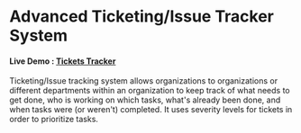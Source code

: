 # Advanced Ticketing/Issue Tracker System

#### Live Demo : [Tickets Tracker](https://advanced-ticketing-system.netlify.app)
Ticketing/Issue tracking system allows organizations to organizations or different departments within an organization 
to keep track of what needs to get done, who is working on which tasks,
what's already been done, and when tasks were (or weren't) completed. It uses severity levels for tickets in order to prioritize tasks.

